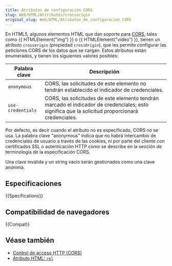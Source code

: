 ```yaml
---
title: Atributos de configuración CORS
slug: Web/HTML/Attributes/crossorigin
original_slug: Web/HTML/Atributos_de_configuracion_CORS
---
```


En HTML5, algunos elementos HTML que dan soporte para [CORS](/es/docs/HTTP/Access_control_CORS), tales como {{ HTMLElement("img") }} o {{ HTMLElement("video") }}, tienen un atributo `crossorigin` (propiedad `crossOrigin`), que les permite configurar las peticiones CORS de los datos que se cargan. Estos atributos están enumerados, y tienen los siguientes valores posibles:

| Palabra clave     | Descripción                                                                                                                                      |
| ----------------- | ------------------------------------------------------------------------------------------------------------------------------------------------ |
| `anonymous`       | CORS, las solicitudes de este elemento no tendrán establecido el indicador de credenciales.                                                      |
| `use-credentials` | CORS, las solicitudes de este elemento tendrán marcado el indicador de credenciales; esto significa que la solicitud proporcionará credenciales. |

Por defecto, es decir cuando el atributo no es específicado, CORS no se usa. La palabra clave "anonymous" indica que no habrá intercambio de credenciales de usuario a través de las cookies, ni por parte del cliente con certificados SSL o autenticación HTTP como se describe en la sección de terminología de la especificación CORS.

Una clave inválida y un string vacío serán gestionados como una clave anónima.

## Especificaciones

{{Specifications}}

## Compatibilidad de navegadores

{{Compat}}

## Véase también

- [Control de acceso HTTP (CORS)](https://developer.mozilla.org/es/docs/Web/HTTP/CORS)
- [Atributo HTML: `rel`](https://developer.mozilla.org/es/docs/Web/HTML/Attributes/rel)
